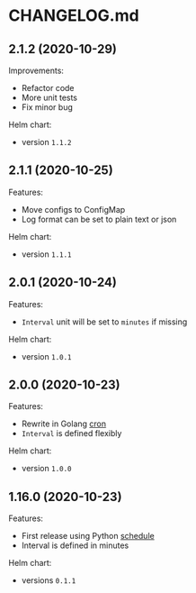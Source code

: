 # CHANGELOG.md

## 2.1.2 (2020-10-29)

Improvements:

  - Refactor code
  - More unit tests
  - Fix minor bug

Helm chart:

  - version `1.1.2`

## 2.1.1 (2020-10-25)

Features:

  - Move configs to ConfigMap
  - Log format can be set to plain text or json

Helm chart:

  - version `1.1.1`

## 2.0.1 (2020-10-24)

Features:

  - `Interval` unit will be set to `minutes` if missing

Helm chart:

  - version `1.0.1`

## 2.0.0 (2020-10-23)

Features:

  - Rewrite in Golang [cron](https://godoc.org/github.com/robfig/cron)
  - `Interval` is defined flexibly

Helm chart:

  - version `1.0.0`

## 1.16.0 (2020-10-23)

Features:

  - First release using Python [schedule](https://pypi.org/project/schedule/)
  - Interval is defined in minutes

Helm chart:

  - versions `0.1.1`
